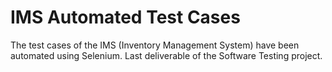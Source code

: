 # IMS Automated Test Cases

The test cases of the IMS (Inventory Management System) have been automated using Selenium. Last deliverable of the Software Testing project.
